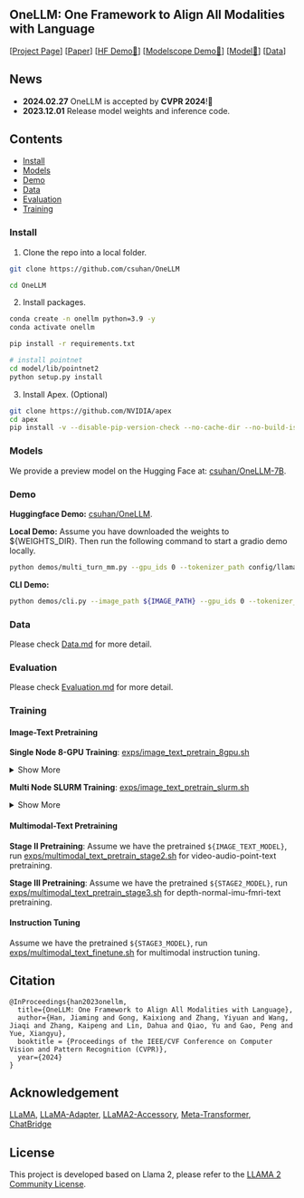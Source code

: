 ## OneLLM: One Framework to Align All Modalities with Language

[[Project Page](https://onellm.csuhan.com)] [[Paper](https://arxiv.org/abs/2312.03700)] [[HF Demo🤗](https://huggingface.co/spaces/csuhan/OneLLM)] [[Modelscope Demo🤖](https://modelscope.cn/studios/csuhan/OneLLM)] [[Model🤗](https://huggingface.co/csuhan/OneLLM-7B)] [[Data](docs/Data.md)]

## News

- **2024.02.27** OneLLM is accepted by **CVPR 2024**!🎉
- **2023.12.01** Release model weights and inference code.

## Contents

- [Install](#install)
- [Models](#models)
- [Demo](#demo)
- [Data](#data)
- [Evaluation](#evaluation)
- [Training](#training)

### Install

1. Clone the repo into a local folder.

```bash
git clone https://github.com/csuhan/OneLLM

cd OneLLM
```

2. Install packages.

```bash
conda create -n onellm python=3.9 -y
conda activate onellm

pip install -r requirements.txt

# install pointnet
cd model/lib/pointnet2
python setup.py install
```

3. Install Apex. (Optional)

```bash
git clone https://github.com/NVIDIA/apex
cd apex
pip install -v --disable-pip-version-check --no-cache-dir --no-build-isolation --config-settings "--build-option=--cpp_ext" --config-settings "--build-option=--cuda_ext" ./
```

### Models

We provide a preview model on the Hugging Face at: [csuhan/OneLLM-7B](https://huggingface.co/csuhan/OneLLM-7B).

### Demo

**Huggingface Demo:** [csuhan/OneLLM](https://huggingface.co/spaces/csuhan/OneLLM).

**Local Demo:** Assume you have downloaded the weights to ${WEIGHTS_DIR}. Then run the following command to start a gradio demo locally.

```bash
python demos/multi_turn_mm.py --gpu_ids 0 --tokenizer_path config/llama2/tokenizer.model --llama_config config/llama2/7B.json --pretrained_path ${WEIGHTS_DIR}/consolidated.00-of-01.pth
```

**CLI Demo:**
```bash
python demos/cli.py --image_path ${IMAGE_PATH} --gpu_ids 0 --tokenizer_path config/llama2/tokenizer.model --llama_config config/llama2/7B.json --pretrained_path ${WEIGHTS_DIR}/consolidated.00-of-01.pth
```

### Data

Please check [Data.md](docs/Data.md) for more detail.

### Evaluation

Please check [Evaluation.md](docs/Evaluation.md) for more detail.

### Training

#### Image-Text Pretraining

**Single Node 8-GPU Training**: [exps/image_text_pretrain_8gpu.sh]()
<details><summary>Show More</summary>

```bash
torchrun --nproc_per_node=8 main_pretrain.py \
--epochs 1 --dataset image \
--batch_size 40 --accum_iter 16 \
--model_parallel_size 1 \
--data_parallel sdp \
--save_consolidated \
--llama_type onellm \
--llama_ckpt_dir ${LLAMA_7B_PATH} \
--llama_config config/llama2/7B.json \
--tokenizer_path config/llama2/tokenizer.model \
--auto_resume \
--weight_decay 0.1 --output_dir ${OUTPUT_DIR} \
--warmup_iters 2000 --lr_decay_iters 200000 --lr 5e-5 --min_lr 5e-6 --clip_grad 2 \
--save_freq 1000 \
2>&1 | tee -a ${OUTPUT_DIR}/output.log
```
</details>

**Multi Node SLURM Training**: [exps/image_text_pretrain_slurm.sh]()
<details><summary>Show More</summary>

```bash
#!/bin/bash
#SBATCH --gres=gpu:8
#SBATCH -n 16
#SBATCH -N 2
#SBATCH --cpus-per-task=16

srun python -u main_pretrain.py \
--epochs 1 --dataset image \
--batch_size 40 --accum_iter 8 \
--model_parallel_size 1 \
--data_parallel sdp \
--save_consolidated \
--llama_type onellm \
--llama_ckpt_dir ${LLAMA_7B_PATH} \
--llama_config config/llama2/7B.json \
--tokenizer_path config/llama2/tokenizer.model \
--auto_resume \
--weight_decay 0.1 --output_dir ${OUTPUT_DIR} \
--warmup_iters 2000 --lr_decay_iters 200000 --lr 5e-5 --min_lr 5e-6 --clip_grad 2 \
--save_freq 1000 \
2>&1 | tee -a ${OUTPUT_DIR}/output.log
```
</details>

#### Multimodal-Text Pretraining

**Stage II Pretraining**: Assume we have the pretrained `${IMAGE_TEXT_MODEL}`, run [exps/multimodal_text_pretrain_stage2.sh]() for video-audio-point-text pretraining.

**Stage III Pretraining**: Assume we have the pretrained `${STAGE2_MODEL}`, run [exps/multimodal_text_pretrain_stage3.sh]() for depth-normal-imu-fmri-text pretraining.

#### Instruction Tuning

Assume we have the pretrained `${STAGE3_MODEL}`, run [exps/multimodal_text_finetune.sh]() for multimodal instruction tuning.

## Citation

```
@InProceedings{han2023onellm,
  title={OneLLM: One Framework to Align All Modalities with Language},
  author={Han, Jiaming and Gong, Kaixiong and Zhang, Yiyuan and Wang, Jiaqi and Zhang, Kaipeng and Lin, Dahua and Qiao, Yu and Gao, Peng and Yue, Xiangyu},
  booktitle = {Proceedings of the IEEE/CVF Conference on Computer Vision and Pattern Recognition (CVPR)},
  year={2024}
}
```

## Acknowledgement

[LLaMA](https://github.com/facebookresearch/llama), [LLaMA-Adapter](https://github.com/OpenGVLab/LLaMA-Adapter), [LLaMA2-Accessory](https://github.com/Alpha-VLLM/LLaMA2-Accessory), [Meta-Transformer](https://github.com/invictus717/MetaTransformer), [ChatBridge](https://github.com/joez17/ChatBridge)

## License
This project is developed based on Llama 2, please refer to the [LLAMA 2 Community License](LICENSE_llama2).
